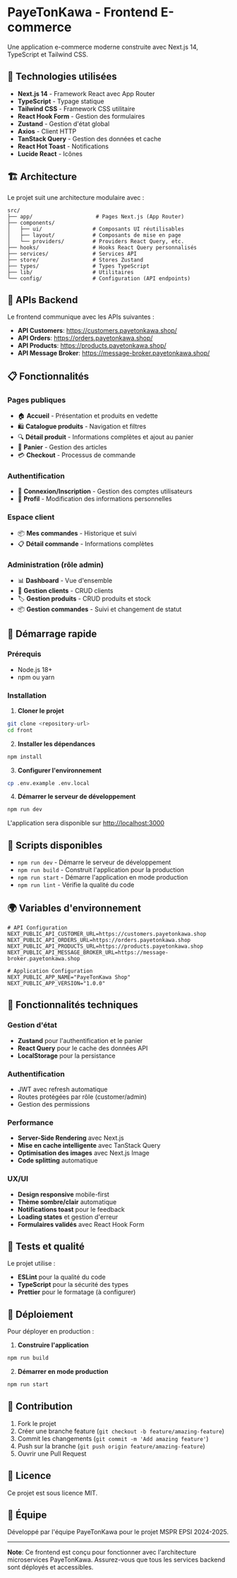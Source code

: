 # PayeTonKawa - Frontend E-commerce

Une application e-commerce moderne construite avec Next.js 14, TypeScript et Tailwind CSS.

## 🚀 Technologies utilisées

- **Next.js 14** - Framework React avec App Router
- **TypeScript** - Typage statique
- **Tailwind CSS** - Framework CSS utilitaire
- **React Hook Form** - Gestion des formulaires
- **Zustand** - Gestion d'état global
- **Axios** - Client HTTP
- **TanStack Query** - Gestion des données et cache
- **React Hot Toast** - Notifications
- **Lucide React** - Icônes

## 🏗️ Architecture

Le projet suit une architecture modulaire avec :

```
src/
├── app/                    # Pages Next.js (App Router)
├── components/
│   ├── ui/                # Composants UI réutilisables
│   ├── layout/            # Composants de mise en page
│   └── providers/         # Providers React Query, etc.
├── hooks/                 # Hooks React Query personnalisés
├── services/              # Services API
├── store/                 # Stores Zustand
├── types/                 # Types TypeScript
├── lib/                   # Utilitaires
└── config/                # Configuration (API endpoints)
```

## 🔧 APIs Backend

Le frontend communique avec les APIs suivantes :

- **API Customers**: https://customers.payetonkawa.shop/
- **API Orders**: https://orders.payetonkawa.shop/
- **API Products**: https://products.payetonkawa.shop/
- **API Message Broker**: https://message-broker.payetonkawa.shop/

## 📋 Fonctionnalités

### Pages publiques
- 🏠 **Accueil** - Présentation et produits en vedette
- 🛍️ **Catalogue produits** - Navigation et filtres
- 🔍 **Détail produit** - Informations complètes et ajout au panier
- 🛒 **Panier** - Gestion des articles
- 💳 **Checkout** - Processus de commande

### Authentification
- 🔐 **Connexion/Inscription** - Gestion des comptes utilisateurs
- 👤 **Profil** - Modification des informations personnelles

### Espace client
- 📦 **Mes commandes** - Historique et suivi
- 📋 **Détail commande** - Informations complètes

### Administration (rôle admin)
- 📊 **Dashboard** - Vue d'ensemble
- 👥 **Gestion clients** - CRUD clients
- 🏷️ **Gestion produits** - CRUD produits et stock
- 📦 **Gestion commandes** - Suivi et changement de statut

## 🚀 Démarrage rapide

### Prérequis
- Node.js 18+ 
- npm ou yarn

### Installation

1. **Cloner le projet**
```bash
git clone <repository-url>
cd front
```

2. **Installer les dépendances**
```bash
npm install
```

3. **Configurer l'environnement**
```bash
cp .env.example .env.local
```

4. **Démarrer le serveur de développement**
```bash
npm run dev
```

L'application sera disponible sur [http://localhost:3000](http://localhost:3000)

## 🔧 Scripts disponibles

- `npm run dev` - Démarre le serveur de développement
- `npm run build` - Construit l'application pour la production
- `npm run start` - Démarre l'application en mode production
- `npm run lint` - Vérifie la qualité du code

## 🌍 Variables d'environnement

```env
# API Configuration
NEXT_PUBLIC_API_CUSTOMER_URL=https://customers.payetonkawa.shop
NEXT_PUBLIC_API_ORDERS_URL=https://orders.payetonkawa.shop
NEXT_PUBLIC_API_PRODUCTS_URL=https://products.payetonkawa.shop
NEXT_PUBLIC_API_MESSAGE_BROKER_URL=https://message-broker.payetonkawa.shop

# Application Configuration
NEXT_PUBLIC_APP_NAME="PayeTonKawa Shop"
NEXT_PUBLIC_APP_VERSION="1.0.0"
```

## 📱 Fonctionnalités techniques

### Gestion d'état
- **Zustand** pour l'authentification et le panier
- **React Query** pour le cache des données API
- **LocalStorage** pour la persistance

### Authentification
- JWT avec refresh automatique
- Routes protégées par rôle (customer/admin)
- Gestion des permissions

### Performance
- **Server-Side Rendering** avec Next.js
- **Mise en cache intelligente** avec TanStack Query
- **Optimisation des images** avec Next.js Image
- **Code splitting** automatique

### UX/UI
- **Design responsive** mobile-first
- **Thème sombre/clair** automatique
- **Notifications toast** pour le feedback
- **Loading states** et gestion d'erreur
- **Formulaires validés** avec React Hook Form

## 🧪 Tests et qualité

Le projet utilise :
- **ESLint** pour la qualité du code
- **TypeScript** pour la sécurité des types
- **Prettier** pour le formatage (à configurer)

## 🚀 Déploiement

Pour déployer en production :

1. **Construire l'application**
```bash
npm run build
```

2. **Démarrer en mode production**
```bash
npm run start
```

## 🤝 Contribution

1. Fork le projet
2. Créer une branche feature (`git checkout -b feature/amazing-feature`)
3. Commit les changements (`git commit -m 'Add amazing feature'`)
4. Push sur la branche (`git push origin feature/amazing-feature`)
5. Ouvrir une Pull Request

## 📄 Licence

Ce projet est sous licence MIT.

## 👥 Équipe

Développé par l'équipe PayeTonKawa pour le projet MSPR EPSI 2024-2025.

---

**Note**: Ce frontend est conçu pour fonctionner avec l'architecture microservices PayeTonKawa. Assurez-vous que tous les services backend sont déployés et accessibles.
